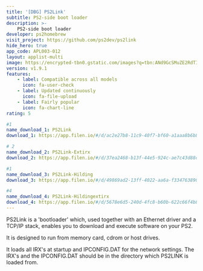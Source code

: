 ```yaml
---
title: '[DBG] PS2Link'
subtitle: PS2-side boot loader
description: >-
    PS2-side boot loader
developer: ps2homebrew
visit_project: https://github.com/ps2dev/ps2link
hide_hero: true
app_code: APL003-012
layout: applist-multi
image: https://encrypted-tbn0.gstatic.com/images?q=tbn:ANd9GcSMuZE2RdTI1SUgQe-THdtXh2OjbdxH1RtifA&s
version: v1.9.1
features:
    - label: Compatible across all models
      icon: fa-user-check
    - label: Updated continuously
      icon: fa-file-upload
    - label: Fairly popular
      icon: fa-chart-line
rating: 5

#1
name_download_1: PS2Link
download_1: https://app.filen.io/#/d/ac2e27b8-11c9-40f7-bf60-a1aaa8b6b8c8#F2F7KGsXLDfNbWk9t2TdhfKRAtLhu5fK

# 2
name_download_2: PS2Link-Extirx
download_2: https://app.filen.io/#/d/37ea2468-b13f-44e5-924c-ae7c43d88c00#KNUYWwbhMMRcjgvw1iwq6FRaZbfdLm2U

#1
name_download_3: PS2Link-Hilding
download_3: https://app.filen.io/#/d/49869ad2-13ff-4022-aa6a-f3347638906c#eqIG3PtUiFy4gAlg7NDaTEMFvMrZ4cpP

#4
name_download_4: PS2Link-Hildingextirx
download_4: https://app.filen.io/#/d/5678e6d5-240d-4fc8-b60b-622c66f4b8da#JqgbazD2PsEYcUjpPugRvX3IAFIEng6v
---
```


PS2Link is a 'bootloader' which, used together with an Ethernet driver and a TCP/IP stack, enables you to download and execute software on your PS2.

It is designed to run from memory card, cdrom or host drives.

It loads all IRX's at startup and IPCONFIG.DAT for the network settings. The IRX's and the IPCONFIG.DAT should be in the directory which PS2LINK is loaded from.
